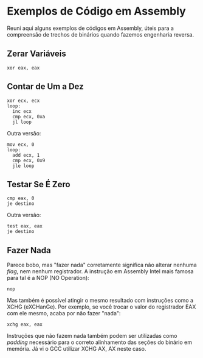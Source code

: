 # Exemplos de Código em Assembly

Reuni aqui alguns exemplos de códigos em Assembly, úteis para a compreensão de trechos de binários quando fazemos engenharia reversa.

## Zerar Variáveis

```text
xor eax, eax
```

## Contar de Um a Dez

```text
xor ecx, ecx
loop:
  inc ecx
  cmp ecx, 0xa
  jl loop
```

Outra versão:

```text
mov ecx, 0
loop:
  add ecx, 1
  cmp ecx, 0x9
  jle loop
```

## Testar Se É Zero

```text
cmp eax, 0
je destino
```

Outra versão:

```text
test eax, eax
je destino
```

## Fazer Nada

Parece bobo, mas "fazer nada" corretamente significa não alterar nenhuma _flag_, nem nenhum registrador. A instrução em Assembly Intel mais famosa para tal é a NOP \(NO Operation\):

```text
nop
```

Mas também é possível atingir o mesmo resultado com instruções como a XCHG \(eXCHanGe\). Por exemplo, se você trocar o valor do registrador EAX com ele mesmo, acaba por não fazer "nada":

```text
xchg eax, eax
```

Instruções que não fazem nada também podem ser utilizadas como _padding_ necessário para o correto alinhamento das seções do binário em memória. Já vi o GCC utilizar XCHG AX, AX neste caso.
